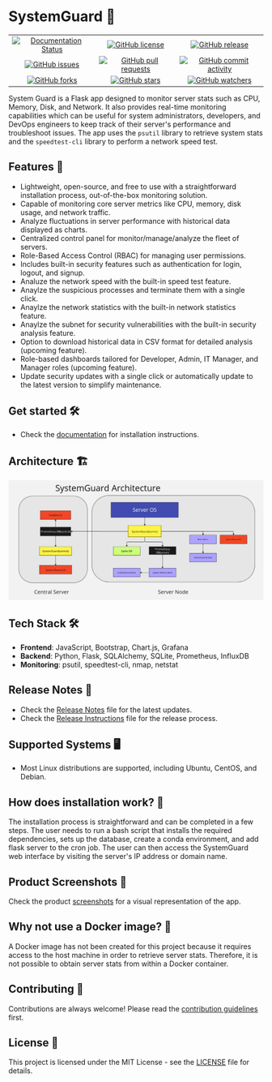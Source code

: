 # SystemGuard 💂

<div align="center">
  <table>
    <tr>
      <td align="center">
        <a href="https://systemguard.readthedocs.io/en/latest/?badge=latest">
          <img src="https://readthedocs.org/projects/systemguard/badge/?version=latest" alt="Documentation Status"/>
        </a>
      </td>
      <td align="center">
        <a href="https://github.com/codeperfectplus/SystemGuard/blob/main/LICENSE">
          <img src="https://img.shields.io/github/license/codeperfectplus/SystemGuard" alt="GitHub license"/>
        </a>
      </td>
      <td align="center">
        <a href="https://github.com/codeperfectplus/SystemGuard/releases">
          <img src="https://img.shields.io/github/v/release/codeperfectplus/SystemGuard" alt="GitHub release"/>
        </a>
      </td>
    </tr>
    <tr>
      <td align="center">
        <a href="https://github.com/codeperfectplus/SystemGuard/issues">
          <img src="https://img.shields.io/github/issues/codeperfectplus/SystemGuard" alt="GitHub issues"/>
        </a>
      </td>
      <td align="center">
        <a href="https://github.com/codeperfectplus/SystemGuard/pulls">
          <img src="https://img.shields.io/github/issues-pr/codeperfectplus/SystemGuard" alt="GitHub pull requests"/>
        </a>
      </td>
      <td align="center">
        <a href="https://github.com/codeperfectplus/SystemGuard/commits/dev">
          <img src="https://img.shields.io/github/commit-activity/m/codeperfectplus/SystemGuard" alt="GitHub commit activity"/>
        </a>
      </td>
    </tr>
    <tr>
      <td align="center">
        <a href="https://github.com/codeperfectplus/SystemGuard/network/members">
          <img src="https://img.shields.io/github/forks/codeperfectplus/SystemGuard" alt="GitHub forks"/>
        </a>
      </td>
      <td align="center">
        <a href="https://github.com/codeperfectplus/SystemGuard/stargazers">
          <img src="https://img.shields.io/github/stars/codeperfectplus/SystemGuard" alt="GitHub stars"/>
        </a>
      </td>
      <td align="center">
        <a href="https://github.com/codeperfectplus/SystemGuard/watchers">
          <img src="https://img.shields.io/github/watchers/codeperfectplus/SystemGuard" alt="GitHub watchers"/>
        </a>
      </td>
    </tr>
  </table>
</div>

System Guard is a Flask app designed to monitor server stats such as CPU, Memory, Disk, and Network. It also provides real-time monitoring capabilities which can be useful for system administrators, developers, and DevOps engineers to keep track of their server's performance and troubleshoot issues. The app uses the `psutil` library to retrieve system stats and the `speedtest-cli` library to perform a network speed test.


## Features 🚀

- Lightweight, open-source, and free to use with a straightforward installation process, out-of-the-box monitoring solution.
- Capable of monitoring core server metrics like CPU, memory, disk usage, and network traffic.
- Analyze fluctuations in server performance with historical data displayed as charts.
- Centralized control panel for monitor/manage/analyze the fleet of servers.
- Role-Based Access Control (RBAC) for managing user permissions.
- Includes built-in security features such as authentication for login, logout, and signup.
- Analuze the network speed with the built-in speed test feature.
- Anaylze the suspicious processes and terminate them with a single click.
- Anaylze the network statistics with the built-in network statistics feature.
- Anaylze the subnet for security vulnerabilities with the built-in security analysis feature.
- Option to download historical data in CSV format for detailed analysis (upcoming feature).
- Role-based dashboards tailored for Developer, Admin, IT Manager, and Manager roles (upcoming feature).
- Update security updates with a single click or automatically update to the latest version to simplify maintenance.

## Get started 🛠️

- Check the [documentation](https://systemguard.readthedocs.io/en/latest/installation.html) for installation instructions.

## Architecture 🏗️

![SystemGuard-Architecture](/src/docs/images/SystemGuard-Architecture.jpg)

## Tech Stack 🛠️

- **Frontend**: JavaScript, Bootstrap, Chart.js, Grafana
- **Backend**: Python, Flask, SQLAlchemy, SQLite, Prometheus, InfluxDB
- **Monitoring**: psutil, speedtest-cli, nmap, netstat

## Release Notes 📝

- Check the [Release Notes](/src/docs/Release.md) file for the latest updates.
- Check the [Release Instructions](/src/docs/release_instrunctions.md) file for the release process.

## Supported Systems 🖥️

- Most Linux distributions are supported, including Ubuntu, CentOS, and Debian.

## How does installation work? 🤔

The installation process is straightforward and can be completed in a few steps. The user needs to run a bash script that installs the required dependencies, sets up the database, create a conda environment, and add flask server to the cron job. The user can then access the SystemGuard web interface by visiting the server's IP address or domain name.

## Product Screenshots 📸

Check the product [screenshots](/src/docs/README.md) for a visual representation of the app.

## Why not use a Docker image? 🐳

A Docker image has not been created for this project because it requires access to the host machine in order to retrieve server stats. Therefore, it is not possible to obtain server stats from within a Docker container.

## Contributing 🤝

Contributions are always welcome! Please read the [contribution guidelines](/CONTRIBUTING.md) first.

## License 📝

This project is licensed under the MIT License - see the [LICENSE](/LICENSE) file for details.

